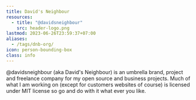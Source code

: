 ```yaml
---
title: David's Neighbour
resources:
  - title: "@davidsneighbour"
    src: header-logo.png
lastmod: 2023-06-26T23:59:37+07:00
aliases:
  - /tags/dnb-org/
icon: person-bounding-box
class: info
---
```


@davidsneighbour (aka David's Neighbour) is an umbrella brand, project and freelance company for my open source and business projects. Much of what I am working on (except for customers websites of course) is licensed under MIT license so go and do with it what ever you like.
